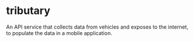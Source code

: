 # tributary
An API service that collects data from vehicles and exposes to the internet, to populate the data in a mobile application.
